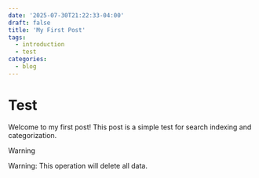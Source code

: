 ```yaml
---
date: '2025-07-30T21:22:33-04:00'
draft: false
title: 'My First Post'
tags:
  - introduction
  - test
categories:
  - blog
---
```


# Test

Welcome to my first post! This post is a simple test for search indexing and categorization.

> [!WARNING]
> Warning: This operation will delete all data.

